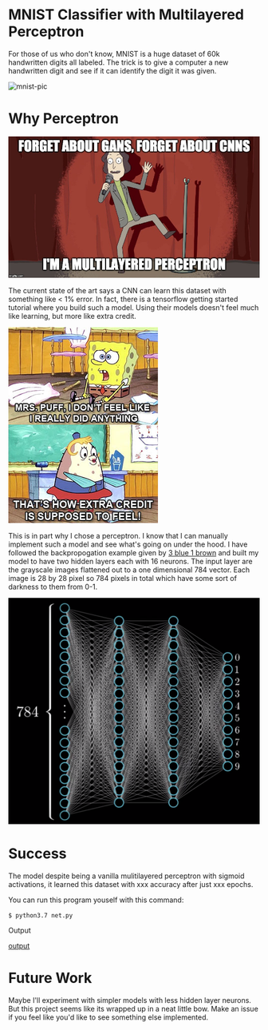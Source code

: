 # MNIST Classifier with Multilayered Perceptron
For those of us who don't know, MNIST is a huge dataset of 60k handwritten digits all labeled. The trick is to give a computer a new handwritten digit and see if it can identify the digit it was given.

![mnist-pic](https://upload.wikimedia.org/wikipedia/commons/2/27/MnistExamples.png)

# Why Perceptron

![rick-and-morty-meme](./img/rick-and-morty-meme.jpg)

The current state of the art says a CNN can learn this dataset with something like < 1% error. In fact, there is a tensorflow getting started tutorial where you build such a model. Using their models doesn't feel much like learning, but more like extra credit. 

![spongebob-meme](./img/spongebob-meme.jpg)

This is in part why I chose a perceptron. I know that I can manually implement such a model and see what's going on under the hood. I have followed the backpropogation example given by [3 blue 1 brown](https://youtu.be/Ilg3gGewQ5U) and built my model to have two hidden layers each with 16 neurons. The input layer are the grayscale images flattened out to a one dimensional 784 vector. Each image is 28 by 28 pixel so 784 pixels in total which have some sort of darkness to them from 0-1. 

![model-image](./img/model.png)

# Success
The model despite being a vanilla mulitilayered perceptron with sigmoid activations, it learned this dataset with xxx accuracy after just xxx epochs. 

You can run this program youself with this command:
```
$ python3.7 net.py
```
Output

[output]()

# Future Work
Maybe I'll experiment with simpler models with less hidden layer neurons. But this project seems like its wrapped up in a neat little bow. Make an issue if you feel like you'd like to see something else implemented. 
